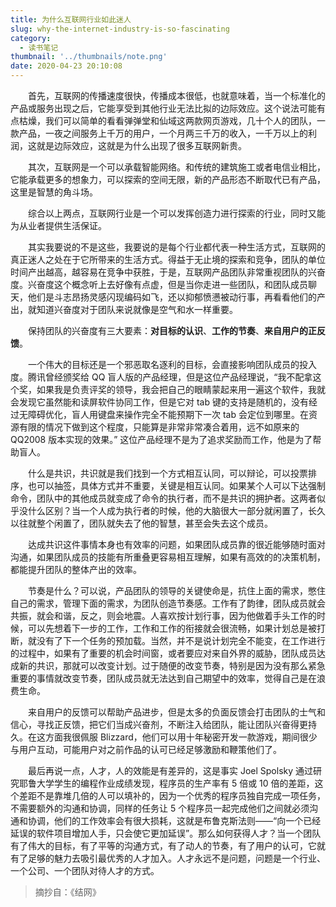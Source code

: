 ```yaml
---
title: 为什么互联网行业如此迷人
slug: why-the-internet-industry-is-so-fascinating
category:
  - 读书笔记
thumbnail: '../thumbnails/note.png'
date: 2020-04-23 20:10:08
---
```


&ensp;&ensp;&ensp;&ensp;首先，互联网的传播速度很快，传播成本很低，也就意味着，当一个标准化的产品或服务出现之后，它能享受到其他行业无法比拟的边际效应。这个说法可能有点枯燥，我们可以简单的看看弹弹堂和仙域这两款网页游戏，几十个人的团队，一款产品，一夜之间服务上千万的用户，一个月两三千万的收入，一千万以上的利润，这就是边际效应，这就是为什么出现了很多互联网新贵。

&ensp;&ensp;&ensp;&ensp;其次，互联网是一个可以承载智能网络。和传统的建筑施工或者电信业相比，它能承载更多的想象力，可以探索的空间无限，新的产品形态不断取代已有产品，这里是智慧的角斗场。

&ensp;&ensp;&ensp;&ensp;综合以上两点，互联网行业是一个可以发挥创造力进行探索的行业，同时又能为从业者提供生活保证。

&ensp;&ensp;&ensp;&ensp;其实我要说的不是这些，我要说的是每个行业都代表一种生活方式，互联网的真正迷人之处在于它所带来的生活方式。得益于无止境的探索和竞争，团队的单位时间产出越高，越容易在竞争中获胜，于是，互联网产品团队非常重视团队的兴奋度。兴奋度这个概念听上去好像有点虚，但是当你走进一些团队，和团队成员聊天，他们是斗志昂扬灵感闪现编码如飞，还以抑郁愤懑被动行事，再看看他们的产出，就知道兴奋度对于团队来说就像是空气和水一样重要。

&ensp;&ensp;&ensp;&ensp;保持团队的兴奋度有三大要素：**对目标的认识**、**工作的节奏**、**来自用户的正反馈**。

&ensp;&ensp;&ensp;&ensp;一个伟大的目标还是一个邪恶取名逐利的目标，会直接影响团队成员的投入度。腾讯曾经颁奖给 QQ 盲人版的产品经理，但是这位产品经理说，“我不配拿这个奖，如果我是负责评奖的领导，我会把自己的眼睛蒙起来用一遍这个软件，我就会发现它虽然能和读屏软件协同工作，但是它对 tab 键的支持是随机的，没有经过无障碍优化，盲人用键盘来操作完全不能预期下一次 tab 会定位到哪里。在资源有限的情况下做到这个程度，只能算是非常非常凑合着用，远不如原来的 QQ2008 版本实现的效果。” 这位产品经理不是为了追求奖励而工作，他是为了帮助盲人。

&ensp;&ensp;&ensp;&ensp;什么是共识，共识就是我们找到一个方式相互认同，可以辩论，可以投票排序，也可以抽签，具体方式并不重要，关键是相互认同。如果某个人可以下达强制命令，团队中的其他成员就变成了命令的执行者，而不是共识的拥护者。这两者似乎没什么区别？当一个人成为执行者的时候，他的大脑很大一部分就闲置了，长久以往就整个闲置了，团队就失去了他的智慧，甚至会失去这个成员。

&ensp;&ensp;&ensp;&ensp;达成共识这件事情本身也有效率的问题，如果团队成员靠的很近能够随时面对沟通，如果团队成员的技能有所重叠更容易相互理解，如果有高效的的决策机制，都能提升团队的整体产出的效率。

&ensp;&ensp;&ensp;&ensp;节奏是什么？可以说，产品团队的领导的关键使命是，抗住上面的需求，憋住自己的需求，管理下面的需求，为团队创造节奏感。工作有了韵律，团队成员就会共振，就会和谐，反之，则会地震。人喜欢按计划行事，因为他做着手头工作的时候，可以先想着下一步的工作，工作和工作的衔接就会很流畅，如果计划总是被打断，就没有了下一个任务的预加载。当然，并不是说计划完全不能变，在工作进行的过程中，如果有了重要的机会时间窗，或者要应对来自外界的威胁，团队成员达成新的共识，那就可以改变计划。过于随便的改变节奏，特别是因为没有那么紧急重要的事情就改变节奏，团队成员就无法达到自己期望中的效率，觉得自己是在浪费生命。

&ensp;&ensp;&ensp;&ensp;来自用户的反馈可以帮助产品进步，但是太多的负面反馈会打击团队的士气和信心，寻找正反馈，把它们当成兴奋剂，不断注入给团队，能让团队兴奋得更持久。在这方面我很佩服 Blizzard，他们可以用十年秘密开发一款游戏，期间很少与用户互动，可能用户对之前作品的认可已经足够激励和鞭策他们了。

&ensp;&ensp;&ensp;&ensp;最后再说一点，人才，人的效能是有差异的，这是事实 Joel Spolsky 通过研究耶鲁大学学生的编程作业成绩发现，程序员的生产率有 5 倍或 10 倍的差距，这个差距不是靠堆几倍的人可以填补的，因为一个优秀的程序员独自完成一项任务，不需要额外的沟通和协调，同样的任务让 5 个程序员一起完成他们之间就必须沟通和协调，他们的工作效率会有很大损耗，这就是布鲁克斯法则——“向一个已经延误的软件项目增加人手，只会使它更加延误”。那么如何获得人才？当一个团队有了伟大的目标，有了平等的沟通方式，有了动人的节奏，有了用户的认可，它就有了足够的魅力去吸引最优秀的人才加入。人才永远不是问题，问题是一个行业、一个公司、一个团队对待人才的方式。

> 摘抄自：《结网》
